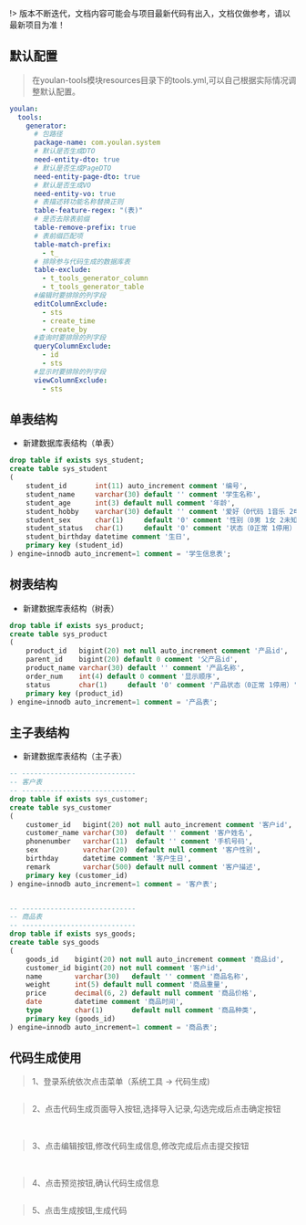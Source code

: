 !> 版本不断迭代，文档内容可能会与项目最新代码有出入，文档仅做参考，请以最新项目为准！

## 默认配置

> 在youlan-tools模块resources目录下的tools.yml,可以自己根据实际情况调整默认配置。

```yaml
youlan:
  tools:
    generator:
      # 包路径
      package-name: com.youlan.system
      # 默认是否生成DTO
      need-entity-dto: true
      # 默认是否生成PageDTO
      need-entity-page-dto: true
      # 默认是否生成VO
      need-entity-vo: true
      # 表描述转功能名称替换正则
      table-feature-regex: "(表)"
      # 是否去除表前缀
      table-remove-prefix: true
      # 表前缀匹配项
      table-match-prefix:
        - t_
      # 排除参与代码生成的数据库表
      table-exclude:
        - t_tools_generator_column
        - t_tools_generator_table
      #编辑时要排除的列字段
      editColumnExclude:
        - sts
        - create_time
        - create_by
      #查询时要排除的列字段
      queryColumnExclude:
        - id
        - sts
      #显示时要排除的列字段
      viewColumnExclude:
        - sts
```

## 单表结构

* 新建数据库表结构（单表）

```sql
drop table if exists sys_student;
create table sys_student
(
    student_id       int(11) auto_increment comment '编号',
    student_name     varchar(30) default '' comment '学生名称',
    student_age      int(3) default null comment '年龄',
    student_hobby    varchar(30) default '' comment '爱好（0代码 1音乐 2电影）',
    student_sex      char(1)     default '0' comment '性别（0男 1女 2未知）',
    student_status   char(1)     default '0' comment '状态（0正常 1停用）',
    student_birthday datetime comment '生日',
    primary key (student_id)
) engine=innodb auto_increment=1 comment = '学生信息表';
```

## 树表结构

* 新建数据库表结构（树表）

```sql
drop table if exists sys_product;
create table sys_product
(
    product_id   bigint(20) not null auto_increment comment '产品id',
    parent_id    bigint(20) default 0 comment '父产品id',
    product_name varchar(30) default '' comment '产品名称',
    order_num    int(4) default 0 comment '显示顺序',
    status       char(1)     default '0' comment '产品状态（0正常 1停用）',
    primary key (product_id)
) engine=innodb auto_increment=1 comment = '产品表';
```

## 主子表结构

* 新建数据库表结构（主子表）

```sql
-- ----------------------------
-- 客户表
-- ----------------------------
drop table if exists sys_customer;
create table sys_customer
(
    customer_id   bigint(20) not null auto_increment comment '客户id',
    customer_name varchar(30)  default '' comment '客户姓名',
    phonenumber   varchar(11)  default '' comment '手机号码',
    sex           varchar(20)  default null comment '客户性别',
    birthday      datetime comment '客户生日',
    remark        varchar(500) default null comment '客户描述',
    primary key (customer_id)
) engine=innodb auto_increment=1 comment = '客户表';


-- ----------------------------
-- 商品表
-- ----------------------------
drop table if exists sys_goods;
create table sys_goods
(
    goods_id    bigint(20) not null auto_increment comment '商品id',
    customer_id bigint(20) not null comment '客户id',
    name        varchar(30)   default '' comment '商品名称',
    weight      int(5) default null comment '商品重量',
    price       decimal(6, 2) default null comment '商品价格',
    date        datetime comment '商品时间',
    type        char(1)       default null comment '商品种类',
    primary key (goods_id)
) engine=innodb auto_increment=1 comment = '商品表';
```

## 代码生成使用

> 1、登录系统依次点击菜单（系统工具 -> 代码生成) 

<img src="/assets/img/java-handbook/function-generator-menu.png" alt="">

> 2、点击代码生成页面导入按钮,选择导入记录,勾选完成后点击确定按钮

<img src="/assets/img/java-handbook/function-generator-button.png" alt="">
<img src="/assets/img/java-handbook/function-generator-button-choose.png" alt="">
<img src="/assets/img/java-handbook/function-generator-finish.png" alt="">

> 3、点击编辑按钮,修改代码生成信息,修改完成后点击提交按钮

<img src="/assets/img/java-handbook/function-generator-edit-button.png" alt="">
<img src="/assets/img/java-handbook/function-generator-basic-info.png" alt="">
<img src="/assets/img/java-handbook/function-generator-fields-info.png" alt="">
<img src="/assets/img/java-handbook/function-generator-info.png" alt="">

> 4、点击预览按钮,确认代码生成信息

<img src="/assets/img/java-handbook/function-generator-preview.png" alt="">

> 5、点击生成按钮,生成代码

<img src="/assets/img/java-handbook/function-generator-download.png" alt="">
